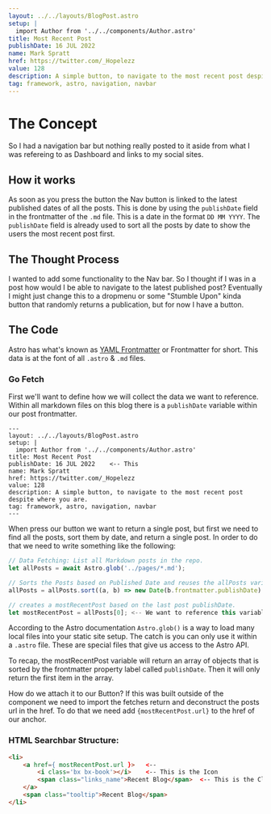```yaml
---
layout: ../../layouts/BlogPost.astro
setup: |
  import Author from '../../components/Author.astro'
title: Most Recent Post
publishDate: 16 JUL 2022
name: Mark Spratt
href: https://twitter.com/_Hopelezz
value: 128
description: A simple button, to navigate to the most recent post despite where you are.
tag: framework, astro, navigation, navbar
---
```


# The Concept

So I had a navigation bar but nothing really posted to it aside from what I was refereing to as Dashboard and links to my social sites.

## How it works

As soon as you press the button the Nav button is linked to the latest published dates of all the posts. This is done by using the `publishDate` field in the frontmatter of the `.md` file. This is a date in the format `DD MM YYYY`. The `publishDate` field is already used to sort all the posts by date to show the users the most recent post first.

## The Thought Process

I wanted to add some functionality to the Nav bar. So I thought if I was in a post how would I be able to navigate to the latest published post? Eventually I might just change this to a dropmenu or some "Stumble Upon" kinda button that randomly returns a publication, but for now I have a button.

## The Code

Astro has what's known as [YAML Frontmatter](https://docs.astro.build/en/guides/markdown-content/#frontmatter) or Frontmatter for short. This data is at the font of all `.astro` & `.md` files.

### Go Fetch

First we'll want to define how we will collect the data we want to reference. Within all markdown files on this blog there is a `publishDate` variable within our post frontmatter.


```
---
layout: ../../layouts/BlogPost.astro
setup: |
  import Author from '../../components/Author.astro'
title: Most Recent Post
publishDate: 16 JUL 2022    <-- This
name: Mark Spratt
href: https://twitter.com/_Hopelezz
value: 128
description: A simple button, to navigate to the most recent post despite where you are.
tag: framework, astro, navigation, navbar
---
```

When press our button we want to return a single post, but first we need to find all the posts, sort them by date, and return a single post. In order to do that we need to write something like the following:

```js
// Data Fetching: List all Markdown posts in the repo.
let allPosts = await Astro.glob('../pages/*.md');

// Sorts the Posts based on Published Date and reuses the allPosts variable.
allPosts = allPosts.sort((a, b) => new Date(b.frontmatter.publishDate).valueOf() - new Date(a.frontmatter.publishDate).valueOf());

// creates a mostRecentPost based on the last post publishDate.
let mostRecentPost = allPosts[0]; <-- We want to reference this variable in our button.
```

According to the Astro documentation `Astro.glob()` is a way to load many local files into your static site setup. The catch is you can only use it within a `.astro` file. These are special files that give us access to the Astro API.

To recap, the mostRecentPost variable will return an array of objects that is sorted by the frontmatter property label called `publishDate`. Then it will only return the first item in the array.

How do we attach it to our Button? If this was built outside of the component we need to import the fetches return and deconstruct the posts url in the href. To do that we need add  `{mostRecentPost.url}` to the href of our anchor.

### HTML Searchbar Structure:
```html
<li>
    <a href={ mostRecentPost.url }>   <-- 
        <i class='bx bx-book'></i>    <-- This is the Icon
        <span class="links_name">Recent Blog</span>  <-- This is the Class name and text displayed
    </a>
    <span class="tooltip">Recent Blog</span>
</li>
```